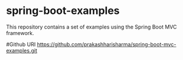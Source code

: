 # spring-boot-examples
This repository contains a set of examples using the Spring Boot MVC framework.

#Github URI
https://github.com/prakashharisharma/spring-boot-mvc-examples.git
